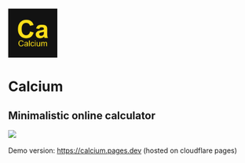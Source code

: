 <img src="/images/icon-512x512.png" width="100px"></img>
# Calcium
## Minimalistic online calculator 
<img src="/images/screenshot.jpeg" width="500px" />

Demo version: https://calcium.pages.dev (hosted on cloudflare pages)
